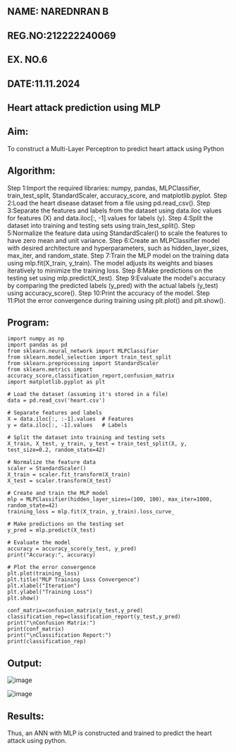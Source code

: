 ## NAME: NAREDNRAN B
## REG.NO:212222240069
## EX. NO.6
## DATE:11.11.2024
## Heart attack prediction using MLP
## Aim:
To construct a Multi-Layer Perceptron to predict heart attack using Python
## Algorithm:
Step 1:Import the required libraries: numpy, pandas, MLPClassifier, train_test_split, StandardScaler, accuracy_score, and matplotlib.pyplot.
Step 2:Load the heart disease dataset from a file using pd.read_csv().
Step 3:Separate the features and labels from the dataset using data.iloc values for features (X) and data.iloc[:, -1].values for labels (y).
Step 4:Split the dataset into training and testing sets using train_test_split().
Step 5:Normalize the feature data using StandardScaler() to scale the features to have zero mean and unit variance.
Step 6:Create an MLPClassifier model with desired architecture and hyperparameters, such as hidden_layer_sizes, max_iter, and random_state.
Step 7:Train the MLP model on the training data using mlp.fit(X_train, y_train). The model adjusts its weights and biases iteratively to minimize the training loss.
Step 8:Make predictions on the testing set using mlp.predict(X_test).
Step 9:Evaluate the model's accuracy by comparing the predicted labels (y_pred) with the actual labels (y_test) using accuracy_score().
Step 10:Print the accuracy of the model.
Step 11:Plot the error convergence during training using plt.plot() and plt.show().
## Program:

```
import numpy as np
import pandas as pd
from sklearn.neural_network import MLPClassifier
from sklearn.model_selection import train_test_split
from sklearn.preprocessing import StandardScaler
from sklearn.metrics import accuracy_score,classification_report,confusion_matrix
import matplotlib.pyplot as plt

# Load the dataset (assuming it's stored in a file)
data = pd.read_csv('heart.csv')

# Separate features and labels
X = data.iloc[:, :-1].values  # Features
y = data.iloc[:, -1].values   # Labels

# Split the dataset into training and testing sets
X_train, X_test, y_train, y_test = train_test_split(X, y, test_size=0.2, random_state=42)

# Normalize the feature data
scaler = StandardScaler()
X_train = scaler.fit_transform(X_train)
X_test = scaler.transform(X_test)

# Create and train the MLP model
mlp = MLPClassifier(hidden_layer_sizes=(100, 100), max_iter=1000, random_state=42)
training_loss = mlp.fit(X_train, y_train).loss_curve_

# Make predictions on the testing set
y_pred = mlp.predict(X_test)

# Evaluate the model
accuracy = accuracy_score(y_test, y_pred)
print("Accuracy:", accuracy)

# Plot the error convergence
plt.plot(training_loss)
plt.title("MLP Training Loss Convergence")
plt.xlabel("Iteration")
plt.ylabel("Training Loss")
plt.show()

conf_matrix=confusion_matrix(y_test,y_pred)
classification_rep=classification_report(y_test,y_pred)
print("\nConfusion Matrix:")
print(conf_matrix)
print("\nClassification Report:")
print(classification_rep)
```
## Output:


![image](https://github.com/user-attachments/assets/6ce27f1d-44ca-4039-b805-455553b7e897)


![image](https://github.com/user-attachments/assets/90f85434-cc11-4212-9ce1-4055ef3f8312)


## Results:
Thus, an ANN with MLP is constructed and trained to predict the heart attack using python.
